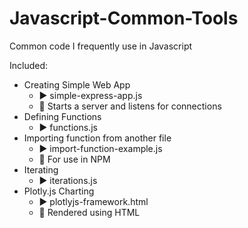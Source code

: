 # Javascript-Common-Tools
Common code I frequently use in Javascript

Included:
  - Creating Simple Web App
    - ▶️ simple-express-app.js
    - 💭 Starts a server and listens for connections 
  - Defining Functions
    - ▶️ functions.js
  - Importing function from another file
    - ▶️ import-function-example.js
    - 💭 For use in NPM 
  - Iterating
    - ▶️ iterations.js
  - Plotly.js Charting
    - ▶️ plotlyjs-framework.html
    - 💭 Rendered using HTML
